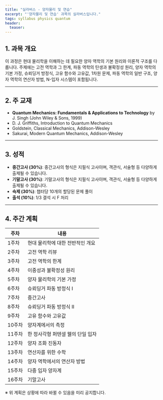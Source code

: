 ```yaml
---
title: "실라버스 - 양자물리 및 연습"
excerpt: "'양자물리 및 연습' 과목의 실라버스입니다."
tags: syllabus physics quantum
header:
  teaser: 
---
```


## 1. 과목 개요
이 과정은 현대 물리학을 이해하는 데 필요한 양자 역학의 기본 원리와 이론적 구조를 다룹니다. 주제에는 고전 역학과 그 한계, 파동 역학의 탄생과 불확정성 원리, 양자 역학의 기본 가정, 슈뢰딩거 방정식, 고유 함수와 고유값, 1차원 문제, 파동 역학의 일반 구조, 양자 역학의 연산자 방법, N-입자 시스템이 포함됩니다.

---

## 2. 주 교재
- **Quantum Mechanics: Fundamentals & Applications to Technology** by J. Singh (John Wiley & Sons, 1999)
- D. J. Griffiths, Introduction to Quantum Mechanics 
- Goldstein, Classical Mechanics, Addison-Wesley
- Sakurai, Modern Quantum Mechanics, Addison-Wesley

---

## 3. 성적
- **중간고사 (30%)**: 중간고사의 형식은 지필식 고사이며, 객관식, 서술형 등 다양하게 출제될 수 있습니다.
- **기말고사 (30%)**: 기말고사의 형식은 지필식 고사이며, 객관식, 서술형 등 다양하게 출제될 수 있습니다.
- **숙제 (30%)**: 챕터당 10개의 할당된 문제 풀이
- **출석 (10%)**: 1/3 결석 시 F 처리

---

## 4. 주간 계획

| 주차 | 내용 |
|------|------|
| 1주차 | 현대 물리학에 대한 전반적인 개요 |
| 2주차 | 고전 역학 리뷰 |
| 3주차 | 고전 역학의 한계 |
| 4주차 | 이중성과 불확정성 원리 |
| 5주차 | 양자 물리학의 기본 가정 |
| 6주차 | 슈뢰딩거 파동 방정식 I |
| 7주차 | 중간고사 |
| 8주차 | 슈뢰딩거 파동 방정식 II |
| 9주차 | 고유 함수와 고유값 |
| 10주차 | 양자계에서의 측정 |
| 11주차 | 한 정사각형 퍼텐셜 웰의 단일 입자 |
| 12주차 | 양자 조화 진동자 |
| 13주차 | 연산자를 위한 수학 |
| 14주차 | 양자 역학에서의 연산자 방법 |
| 15주차 | 다중 입자 양자계 |
| 16주차 | 기말고사 |

※ 위 계획은 상황에 따라 바뀔 수 있음을 미리 공지합니다.